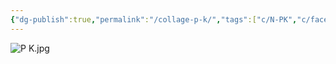 ```yaml
---
{"dg-publish":true,"permalink":"/collage-p-k/","tags":["c/N-PK","c/face","c/woman","c/abstract","c/plant","c/circle","c/uncollage","c/colour-red","c/colour-green","c/colour-yellow"],"created":"2024-06-28T12:56:46.000-04:00","updated":"2025-08-01T08:46:06.380-04:00"}
---
```



![P K.jpg](/img/user/MEDIA/P%20K.jpg)